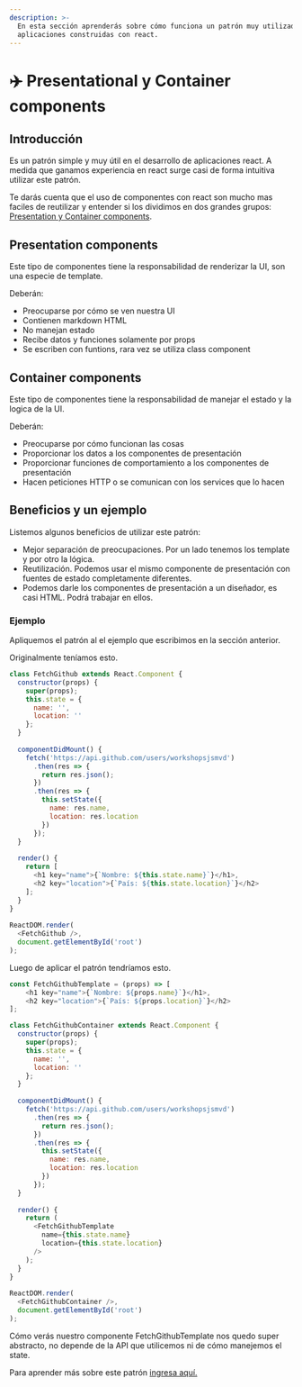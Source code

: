 ```yaml
---
description: >-
  En esta sección aprenderás sobre cómo funciona un patrón muy utilizado en las
  aplicaciones construidas con react.
---
```


# ✈️ Presentational y Container components

## Introducción

Es un patrón simple y muy útil en el desarrollo de aplicaciones react. A medida que ganamos experiencia en react surge casi de forma intuitiva utilizar este patrón. 

Te darás cuenta que el uso de componentes con react son mucho mas faciles de reutilizar y entender si los dividimos en dos grandes grupos: [Presentation y Container components](https://medium.com/@dan_abramov/smart-and-dumb-components-7ca2f9a7c7d0).

## Presentation components

Este tipo de componentes tiene la responsabilidad de renderizar la UI, son una especie de template. 

Deberán:

* Preocuparse por cómo se ven nuestra UI
* Contienen markdown HTML
* No manejan estado
* Recibe datos y funciones solamente por props
* Se escriben con funtions, rara vez se utiliza class component

## Container components

Este tipo de componentes tiene la responsabilidad de manejar el estado y la logica de la UI.

Deberán:

* Preocuparse por cómo funcionan las cosas
* Proporcionar los datos a los componentes de presentación
* Proporcionar funciones de comportamiento a los componentes de presentación
* Hacen peticiones HTTP o se comunican con los services que lo hacen

## Beneficios y un ejemplo

Listemos algunos beneficios de utilizar este patrón:

* Mejor separación de preocupaciones. Por un lado tenemos los template y por otro la lógica.
* Reutilización. Podemos usar el mismo componente de presentación con fuentes de estado completamente diferentes.
* Podemos darle los componentes de presentación a un diseñador, es casi HTML. Podrá trabajar en ellos.

### Ejemplo

Apliquemos el patrón al el ejemplo que escribimos en la sección anterior.

Originalmente teníamos esto.

```javascript
class FetchGithub extends React.Component {
  constructor(props) {
    super(props);
    this.state = {
      name: '',
      location: ''
    };
  }
​
  componentDidMount() {
    fetch('https://api.github.com/users/workshopsjsmvd')
      .then(res => {
        return res.json();
      })
      .then(res => {
        this.setState({
          name: res.name,
          location: res.location
        })
      });
  }
​
  render() {
    return [
      <h1 key="name">{`Nombre: ${this.state.name}`}</h1>,
      <h2 key="location">{`País: ${this.state.location}`}</h2>
    ];
  }
}
​
ReactDOM.render(
  <FetchGithub />,
  document.getElementById('root')
);
```

Luego de aplicar el patrón tendríamos esto.

```javascript
const FetchGithubTemplate = (props) => [
    <h1 key="name">{`Nombre: ${props.name}`}</h1>,
    <h2 key="location">{`País: ${props.location}`}</h2>
];

class FetchGithubContainer extends React.Component {
  constructor(props) {
    super(props);
    this.state = {
      name: '',
      location: ''
    };
  }
​
  componentDidMount() {
    fetch('https://api.github.com/users/workshopsjsmvd')
      .then(res => {
        return res.json();
      })
      .then(res => {
        this.setState({
          name: res.name,
          location: res.location
        })
      });
  }
​
  render() {
    return (
      <FetchGithubTemplate 
        name={this.state.name}
        location={this.state.location} 
      />
    );
  }
}
​
ReactDOM.render(
  <FetchGithubContainer />,
  document.getElementById('root')
);
```

Cómo verás nuestro componente FetchGithubTemplate nos quedo super abstracto, no depende de la API que utilicemos ni de cómo manejemos el state.

Para aprender más sobre este patrón [ingresa aquí.](https://medium.com/@dan_abramov/smart-and-dumb-components-7ca2f9a7c7d0)


